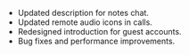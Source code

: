 - Updated description for notes chat.
- Updated remote audio icons in calls.
- Redesigned introduction for guest accounts.
- Bug fixes and performance improvements.
